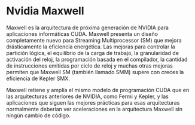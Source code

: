 # Nvidia Maxwell  
Maxwell es la arquitectura de próxima generación de NVIDIA para aplicaciones informáticas CUDA. Maxwell presenta un diseño completamente nuevo para Streaming Multiprocessor (SM) que mejora drásticamente la eficiencia energética. Las mejoras para controlar la partición lógica, el equilibrio de la carga de trabajo, la granularidad de activación del reloj, la programación basada en el compilador, la cantidad de instrucciones emitidas por ciclo de reloj y muchas otras mejoras permiten que Maxwell SM (también llamado SMM) supere con creces la eficiencia de Kepler SMX.

Maxwell retiene y amplía el mismo modelo de programación CUDA que en las arquitecturas anteriores de NVIDIA, como Fermi y Kepler, y las aplicaciones que siguen las mejores prácticas para esas arquitecturas normalmente deberían ver aceleraciones en la arquitectura Maxwell sin ningún cambio de código.
